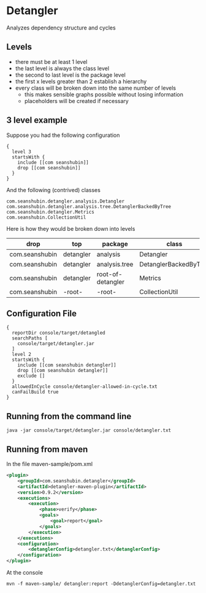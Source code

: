 # Detangler

Analyzes dependency structure and cycles

## Levels
- there must be at least 1 level
- the last level is always the class level
- the second to last level is the package level
- the first x levels greater than 2 establish a hierarchy
- every class will be broken down into the same number of levels
    - this makes sensible graphs possible without losing information
    - placeholders will be created if necessary


## 3 level example

Suppose you had the following configuration

```text
{
  level 3
  startsWith {
    include [[com seanshubin]]
    drop [[com seanshubin]]
  }
}
```

And the following (contrived) classes

```text
com.seanshubin.detangler.analysis.Detangler
com.seanshubin.detangler.analysis.tree.DetanglerBackedByTree
com.seanshubin.detangler.Metrics
com.seanshubin.CollectionUtil
```

Here is how they would be broken down into levels

| drop           | top       | package           | class                 |
| -------------- | --------- | ----------------- | --------------------- |
| com.seanshubin | detangler | analysis          | Detangler             |
| com.seanshubin | detangler | analysis.tree     | DetanglerBackedByTree |
| com.seanshubin | detangler | root-of-detangler | Metrics               |
| com.seanshubin | -root-    | -root-            | CollectionUtil        |


## Configuration File
```
{
  reportDir console/target/detangled
  searchPaths [
    console/target/detangler.jar
  ]
  level 2
  startsWith {
    include [[com seanshubin detangler]]
    drop [[com seanshubin detangler]]
    exclude []
  }
  allowedInCycle console/detangler-allowed-in-cycle.txt
  canFailBuild true
}
```

## Running from the command line
`java -jar console/target/detangler.jar console/detangler.txt`

## Running from maven
In the file maven-sample/pom.xml
```xml
<plugin>
    <groupId>com.seanshubin.detangler</groupId>
    <artifactId>detangler-maven-plugin</artifactId>
    <version>0.9.2</version>
    <executions>
        <execution>
            <phase>verify</phase>
            <goals>
                <goal>report</goal>
            </goals>
        </execution>
    </executions>
    <configuration>
        <detanglerConfig>detangler.txt</detanglerConfig>
    </configuration>
</plugin>
```

At the console
```text
mvn -f maven-sample/ detangler:report -DdetanglerConfig=detangler.txt
```
